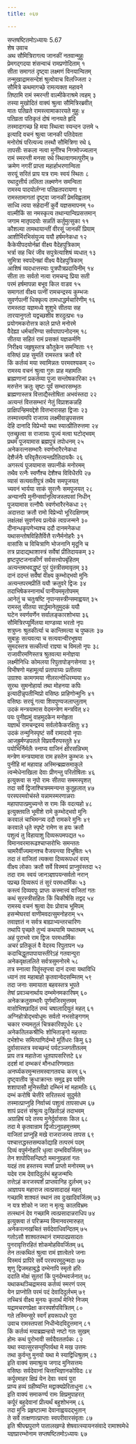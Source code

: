 ```yaml
---
title: ०६७

---
```

सप्तषष्टितमोऽध्यायः 5.67  
शेष उवाच  
अथ सौमित्रिरागत्य जानकीं नतवान्मुहुः  
प्रेमगद्गदया शंसन्वाचं रामप्रणोदिताम् १  
सीता समागतं दृष्ट्वा लक्ष्मणं विनयान्वितम्  
तन्मुखाद्रामसन्देशं श्रुत्वोवाच विलज्जिता २  
सौमित्रे कथमागच्छे रामत्यक्ता महावने  
तिष्ठामि रामं स्मरन्ती वाल्मीकेराश्रमे त्वहम् ३  
तस्या मुखोदितं वाक्यं श्रुत्वा सौमित्रिरब्रवीत्  
मातः पतिव्रते रामस्त्वामाकारयते मुहुः ४  
पतिव्रता पतिकृतं दोषं नानयते हृदि  
तस्मादागच्छ हि मया स्थित्वा स्यन्दन उत्तमे ५  
इत्यादि वचनं श्रुत्वा जानकी पतिदेवता  
मनोरोषं परित्यज्य तस्थौ सौमित्रिणा रथे ६  
तापसीः सकला नत्वा मुनींश्च निगमोज्ज्वलान्  
रामं स्मरन्ती मनसा रथे स्थित्वागमत्पुरीम् ७  
क्रमेण नगरीं प्राप्ता महार्हाभरणान्विता  
सरयूं सरितं प्राप यत्र रामः स्वयं स्थितः ८  
रथादुत्तीर्य ललिता लक्ष्मणेन समन्विता  
रामस्य पादयोर्लग्ना पतिव्रतपरायणा ९  
रामस्तामागतां दृष्ट्वा जानकीं प्रेमविह्वलाम्  
साध्वि त्वया सहेदानीं कुर्वे यज्ञसमापनम् १०  
वाल्मीकिं सा नमस्कृत्य तथान्यान्विप्रसत्तमान्  
जगाम मातृपदयोः सन्नतिं कर्तुमुत्सुका ११  
कौशल्या तामथायान्तीं वीरसूं जानकीं प्रियाम्  
आशीर्भिरभिसंयुज्य ययौ हर्षमनेकधा १२  
कैकेयीपदयोर्नम्रां वीक्ष्य वैदेहपुत्रिकाम्  
भर्त्रा सह चिरं जीव सपुत्रेत्याशिषं व्यधात् १३  
सुमित्रा स्वपदेनम्रां वीक्ष्य वैदेहपुत्रिकाम्  
आशिषं व्यदधात्तस्याः पुत्रपौत्रप्रदायिनीम् १४  
सीता ताः सर्वतो नत्वा रामचन्द्र प्रिया सती  
परमं हर्षमापन्ना बभूव किल वाडव १५  
समागतां वीक्ष्य पत्नीं रामचन्द्रस्य कुम्भजः  
सुवर्णपत्नीं धिक्कृत्य तामधाद्धर्मचारिणीम् १६  
रामस्तदा यज्ञमध्ये शुशुभे सीतया सह  
तारयानुगतो यद्वच्छशीव शरदुत्प्रभः १७  
प्रयोगमकरोत्तत्र काले प्राप्ते मनोरमे  
वैदेह्या धर्मचारिण्या सर्वपापापनोदनम् १८  
सीतया सहितं रामं प्रसक्तं यज्ञकर्मणि  
निरीक्ष्य जहृषुस्तत्र कौतुकेन समन्विताः १९  
वसिष्ठं प्राह सुमतिं रामस्तत्र क्रतौ वरे  
किं कर्तव्यं मया स्वामिन्नतः परमवश्यकम् २०  
रामस्य वचनं श्रुत्वा गुरुः प्राह महामतिः  
ब्राह्मणानां प्रकर्तव्या पूजा सन्तोषकारिका २१  
मरुत्तेन क्रतुः सृष्टः पूर्वं सम्भारसम्भृतः  
ब्राह्मणास्तत्र वित्ताद्यैस्तोषिता अभवंस्तदा २२  
अत्यन्तं वित्तसम्भारं नेतुं विप्राशकन्नहि  
प्राक्षिपन्हिमवद्देशे वित्तभारासहा द्विजाः २३  
तस्मात्त्वमपि राजाग्र्य लक्ष्मीवान्नृपसत्तम  
देहि दानादि विप्रेभ्यो यथा स्यात्प्रीतिरुत्तमा २४  
एतच्छ्रुत्वा स राजाग्र्यः पूज्यं मत्वा घटोद्भवम्  
प्रथमं पूजयामास ब्रह्मपुत्रं तपोधनम् २५  
अनेकरत्नसम्भारैः स्वर्णभारैरनेकधा  
देशैर्जनैः परिवृतैरत्यन्तप्रीतिदायकैः २६  
अगस्त्यं पूजयामास सपत्नीकं मनोरमम्  
तथैव रत्नैः स्वर्णैश्च देशैश्च विविधैरपि २७  
व्यासं सत्यवतीपुत्रं तथैव समपूजयत्  
च्यवनं भार्यया साकं सुरत्नैः समपूजयत् २८  
अन्यानपि मुनीन्सर्वानृत्विजस्तपसां निधीन्  
पूजयामास रत्नौघैः स्वर्णभारैरनेकधा २९  
अदात्तदा क्रतौ रामो विप्रेभ्यो भूरिदक्षिणाम्  
लक्षंलक्षं सुवर्णस्य प्रत्येकं त्वग्रजन्मने ३०  
दीनान्धकृपणेभ्यश्च ददौ दानमनेकधा  
यथासन्तोषविहितैर्वित्तै रत्नैर्मनोहरैः ३१  
वासांसि च विचित्राणि भोजनानि मृदूनि च  
तत्र प्रादाद्यथाशास्त्रं सर्वेषां प्रीतिदायकम् ३२  
हृष्टपुष्टजनाकीर्णं सर्वसत्त्वोपबृंहितम्  
अत्यन्तमभवद्धृष्टं पुरं पुंस्त्रीसमावृतम् ३३  
दानं ददन्तं सर्वेषां वीक्ष्य कुम्भोद्भवो मुनिः  
अत्यन्तपरमप्रीतिं ययौ क्रतुवरे द्विजः ३४  
तदाभिषेकस्नानार्थं पानीयममृतोपमम्  
आनेतुं च चतुःषष्टि नृपान्सस्त्रीन्समाह्वयत् ३५  
रामस्तु सीतया सार्द्धमानेतुमुदकं ययौ  
घटेन स्वर्णवर्णेन सर्वालङ्कारशोभया ३६  
सौमित्रिरप्यूर्मिलया माण्डव्या भरतो नृपः  
शत्रुघ्नः श्रुतकीर्त्या च कान्तिमत्या च पुष्कलः ३७  
सुबाहुः सत्यवत्या च सत्यवान्वीरभूषया  
सुमदस्तत्र सत्कीर्त्या राज्ञ्या च विमलो नृपः ३८  
राजावीरमणिस्तत्र श्रुतवत्या मनोज्ञया  
लक्ष्मीनिधिः कोमलया रिपुतापोङ्गसेनया ३९  
विभीषणो महामूर्त्या प्रतापाग्र्यः प्रतीतया  
उग्राश्वः कामगमया नीलरत्नोधिरम्यया ४०  
सुरथः सुमनोहार्या तथा मोहनया कपिः  
इत्यादीन्नृपतीन्विप्रो वसिष्ठः प्राहिणोन्मुनिः ४१  
वसिष्ठः सरयूं गत्वा शिवपुण्यजलाप्लुताम्  
उदकं मन्त्रयामास वेदमन्त्रेण मन्त्रवित् ४२  
पयः पुनीह्यमुं वाहमुदकेन मनोहृता  
यज्ञार्थं रामचन्द्रस्य सर्वलोकैकरक्षितुः ४३  
उदकं तन्मुनिस्पृष्टं सर्वे रामादयो नृपाः  
आजह्रुर्मण्डपतले विप्रवर्यैरुपस्तुते ४४  
पयोभिर्निर्मलैः स्नाप्य वाजिनं क्षीरसन्निभम्  
मन्त्रेण मन्त्रयामास राम हस्तेन कुम्भजः ४५  
पुनीहि मां महावाह अस्मिन्ब्रह्मसमाकुले  
त्वन्मेधेनाखिला देवाः प्रीणन्तु परितोषिताः ४६  
इत्युक्त्वा स नृपो रामः सीतया सममस्पृशत्  
तदा सर्वे द्विजाश्चित्रममन्यन्त कुतूहलात् ४७  
परस्परमवोचंस्ते यन्नामस्मरणान्नराः  
महापापात्प्रमुच्यन्ते स रामः किं वदत्यहो ४८  
इत्युक्तवति भूमीशे रामे कुम्भोद्भवो मुनिः  
करवालं चाभिमन्त्र्य ददौ रामकरे मुनिः ४९  
करवाले धृते स्पृष्टे रामेण स हयः क्रतौ  
पशुत्वं तु विहायाशु दिव्यरूपमपद्यत ५०  
विमानवरमारूढश्चाप्सरोभिः समन्ततः  
चामरैर्वीज्यमानश्च वैजयन्त्या विभूषितः ५१  
तदा तं वाजितां त्यक्त्वा दिव्यरूपधरं वरम्  
वीक्ष्य लोकाः क्रतौ सर्वे विस्मयं प्राप्नुवंस्तदा ५२  
तदा रामः स्वयं जानञ्ज्ञापयन्सर्वतो नरान्  
पप्रच्छ दिव्यरूपं तं सुरं परमधार्मिकः ५३  
कस्त्वं दिव्यवपुः प्राप्तः कस्मात्त्वं वाजितां गतः  
कथं सुरस्त्रीसहितः किं चिकीर्षसि तद्वद ५४  
रामस्य वचनं श्रुत्वा देवः प्रोवाच भूमिपम्  
हसन्मेघरवां वाणीमवदत्सुमनोहराम् ५५  
तवाज्ञातं न सर्वत्र बाह्याभ्यन्तरचारिणः  
तथापि पृच्छते तुभ्यं कथयामि यथातथम् ५६  
अहं पुराभवे राम द्विजः परमधार्मिकः  
अचरं प्रतिकूलं वै वेदस्य रिपुतापन ५७  
कदाचिद्धुतपापायास्तीरेऽहं गतवान्पुरा  
अनेकवृक्षललिते सर्वत्रसुमनोरमे ५८  
तत्र स्नात्वा पितॄंस्तृप्त्वा दानं दत्त्वा यथाविधि  
ध्यानं तव महाबाहो कृतवान्वेदसम्मितम् ५९  
तदा जनाः समायाता बहवस्तत्र भूपते  
तेषां प्रवञ्चनार्थाय दम्भमेनमकारिषम् ६०  
अनेकक्रतुसम्भारैः पूर्णमजिरमुत्तमम्  
वासोभिश्छादितं रम्यं चषालादियुतं महत् ६१  
अग्निहोत्रोद्भवोधूमः सर्वतो नभसोङ्गणम्  
चकार रम्यमतुलं चित्रकारिवपुर्धरः ६२  
अनेकतिलकश्रीभिः शोभिताङ्गो महत्तपाः  
दर्भशोभः समित्पाणिर्दम्भो मूर्तिधरः किमु ६३  
दुर्वासास्तत्र स्वच्छन्दं पर्यटञ्जगतीतलम्  
प्राप तत्र महातेजा धूतपापसरित्तटे ६४  
ददर्श मां दम्भकरं मौनधारिणमग्रतः  
अनर्घ्यकरमुन्मत्तमस्वागतवचः करम् ६५  
दृष्ट्वातीव क्रुधाक्रान्तः समुद्र इव पर्वणि  
शशापासौ मुनिस्तीव्रो दम्भिनं मां महामतिः ६६  
दम्भं करोषि चेत्तीरे सरितस्त्वं सुदुर्मते  
तस्मात्प्राप्नुहि निर्वाच्यं पशुत्वं तापसाधम ६७  
शापं प्रदत्तं संश्रुत्य दुःखितोऽहं तदाभवम्  
अग्राहिषं पदे तस्य मुनेर्दुर्वाससः किल ६८  
तदा मे कृतवान्राम द्विजोऽनुग्रहमुत्तमम्  
वाजितां प्राप्नुहि मखे राजराजस्य तापस ६९  
पश्चात्तद्धस्तसम्पर्काद्याहि तत्परमं पदम्  
दिव्यं वपुर्मनोहारि धृत्वा दम्भविवर्जितम् ७०  
तेन शापोपिसन्दिष्टो ममानुग्रहतां गतः  
यदहं तव हस्तस्य स्पर्शं प्राप्तो मनोरमम् ७१  
यदेव राम देवादिदुर्लभं बहुजन्मभिः  
तत्तेऽहं करजस्पर्शं प्राप्तवानिह दुर्लभम् ७२  
आज्ञापय महाराज त्वत्प्रसादादहं महत्  
गच्छामि शाश्वतं स्थानं तव दुःखादिवर्जितम् ७३  
न यत्र शोको न जरा न मृत्युः कालविभ्रमः  
तत्स्थानं देव गच्छामि त्वत्प्रसादान्नराधिप ७४  
इत्युक्त्वा तं परिक्रम्य विमानवरमारुहत्  
अनेकरत्नखचितं सर्वदेवाधिवन्दितम् ७५  
गतोऽसौ शाश्वतस्थानं रामपादप्रसादतः  
पुनरावृत्तिरहितं शोकमोहविवर्जितम् ७६  
तेन तत्कथितं श्रुत्वा रामं ज्ञात्वेतरे जनाः  
विस्मयं प्रापिरे सर्वे परस्परमुदुन्मदाः ७७  
शृणु द्विजमहाबुद्धे दम्भेनापि स्मृतो हरिः  
ददाति मोक्षं सुतरां किं पुनर्दम्भवर्जनात् ७८  
यथाकथञ्चिद्रामस्य कर्तव्यं स्मरणं परम्  
येन प्राप्नोति परमं पदं देवादिदुर्लभम् ७९  
तच्चित्रं वीक्ष्य मुनयः कृतार्थं मेनिरे निजम्  
यद्रामचरणप्रेक्षा करस्पर्शपवित्रितम् ८०  
गते तस्मिन्सुरे स्वर्गं हयरूपधरे पुरा  
उवाच रामस्तपसां निधीन्वेदविदुत्तमान् ८१  
किं कर्तव्यं मयाब्रह्मन्हयो नष्टो गतः सुखम्  
होमः कथं पुरोभावी सर्वदैवततर्पकः ८२  
यथा स्यात्सुरसन्तृप्तिर्यथा मे मख उत्तमः  
तथा कुर्वन्तु मुनयो यथा मे स्याद्विधिश्रुतम् ८३  
इति वाक्यं समाश्रुत्य जगाद मुनिसत्तमः  
वसिष्ठः सर्वदेवानां चित्ताभिज्ञानकोविदः ८४  
कर्पूरमाहर क्षिप्रं येन देवाः स्वयं पुरा  
प्राप्य हव्यं ग्रहीष्यन्ति मद्वाक्यप्रेरिताधुना ८५  
इति वाक्यं समाकर्ण्य रामः क्षिप्रमुपाहरत्  
कर्पूरं बहुदेवानां प्रीत्यर्थं बहुशोभनम् ८६  
तदा मुनिः प्रहृष्टात्मा देवानाह्वयदद्भुतान्  
ते सर्वे तत्क्षणात्प्राप्ताः स्वपरीवारसंवृताः ८७  
इति श्रीपद्मपुराणे पातालखण्डे शेषवात्स्यायनसंवादे रामाश्वमेधे  
यज्ञप्रारम्भोनाम सप्तषष्टितमोऽध्यायः ६७